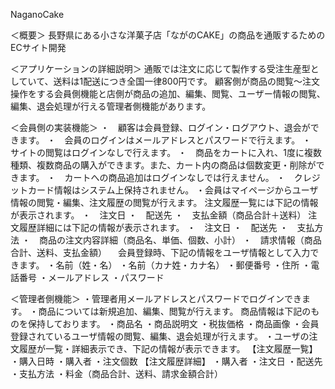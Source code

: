 NaganoCake

＜概要＞
長野県にある小さな洋菓子店「ながのCAKE」の商品を通販するためのECサイト開発

＜アプリケーションの詳細説明＞
通販では注文に応じて製作する受注生産型としていて、送料は1配送につき全国一律800円です。
顧客側が商品の閲覧〜注文操作をする会員側機能と店側が商品の追加、編集、閲覧、ユーザー情報の閲覧、編集、退会処理が行える管理者側機能があります。

＜会員側の実装機能＞
・　顧客は会員登録、ログイン・ログアウト、退会ができます。
・　会員のログインはメールアドレスとパスワードで行えます。
・　サイトの閲覧はログインなしで行えます。
・　商品をカートに入れ、1度に複数種類、複数商品の購入ができます。また、カート内の商品は個数変更・削除ができます。
・　カートへの商品追加はログインなしでは行えません。
・　クレジットカード情報はシステム上保持されません。
・会員はマイページからユーザ情報の閲覧・編集、注文履歴の閲覧が行えます。
注文履歴一覧には下記の情報が表示されます。
  ・　注文日
  ・　配送先
  ・　支払金額（商品合計＋送料）
注文履歴詳細には下記の情報が表示されます。
  ・　注文日
  ・　配送先
  ・　支払方法
  ・　商品の注文内容詳細（商品名、単価、個数、小計）
  ・　請求情報（商品合計、送料、支払金額）
　会員登録時、下記の情報をユーザ情報として入力できます。
  ・名前（姓・名）
  ・名前（カナ姓・カナ名）
  ・郵便番号
  ・住所
  ・電話番号
  ・メールアドレス
  ・パスワード

 ＜管理者側機能＞
・管理者用メールアドレスとパスワードでログインできます。
・商品については新規追加、編集、閲覧が行えます。
商品情報は下記のものを保持しております。
  ・商品名
  ・商品説明文
  ・税抜価格
  ・商品画像
・会員登録されているユーザ情報の閲覧、編集、退会処理が行えます。
・ユーザの注文履歴が一覧・詳細表示でき、下記の情報が表示できます。
【注文履歴一覧】
  ・購入日時
  ・購入者
  ・注文個数
【注文履歴詳細】
  ・購入者
  ・注文日
  ・配送先
  ・支払方法
  ・料金（商品合計、送料、請求金額合計）


